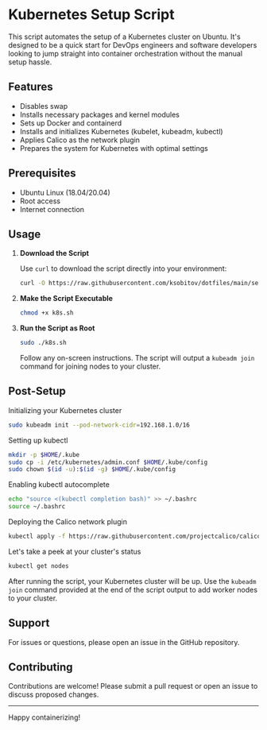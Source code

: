# Kubernetes Setup Script

This script automates the setup of a Kubernetes cluster on Ubuntu. It's designed to be a quick start for DevOps engineers and software developers looking to jump straight into container orchestration without the manual setup hassle.

## Features

- Disables swap
- Installs necessary packages and kernel modules
- Sets up Docker and containerd
- Installs and initializes Kubernetes (kubelet, kubeadm, kubectl)
- Applies Calico as the network plugin
- Prepares the system for Kubernetes with optimal settings

## Prerequisites

- Ubuntu Linux (18.04/20.04)
- Root access
- Internet connection

## Usage

1. **Download the Script**

    Use `curl` to download the script directly into your environment:

    ```bash
    curl -O https://raw.githubusercontent.com/ksobitov/dotfiles/main/server/k8s.sh
    ```

2. **Make the Script Executable**

    ```bash
    chmod +x k8s.sh
    ```

3. **Run the Script as Root**

    ```bash
    sudo ./k8s.sh
    ```

    Follow any on-screen instructions. The script will output a `kubeadm join` command for joining nodes to your cluster.

## Post-Setup
Initializing your Kubernetes cluster

```bash
sudo kubeadm init --pod-network-cidr=192.168.1.0/16
```

Setting up kubectl

```bash
mkdir -p $HOME/.kube
sudo cp -i /etc/kubernetes/admin.conf $HOME/.kube/config
sudo chown $(id -u):$(id -g) $HOME/.kube/config
```

Enabling kubectl autocomplete
    
```bash
echo "source <(kubectl completion bash)" >> ~/.bashrc
source ~/.bashrc
```
    
Deploying the Calico network plugin

```bash
kubectl apply -f https://raw.githubusercontent.com/projectcalico/calico/v3.27.2/manifests/calico.yaml
```
Let's take a peek at your cluster's status

```bash
kubectl get nodes
```


After running the script, your Kubernetes cluster will be up. Use the `kubeadm join` command provided at the end of the script output to add worker nodes to your cluster.

## Support

For issues or questions, please open an issue in the GitHub repository.

## Contributing

Contributions are welcome! Please submit a pull request or open an issue to discuss proposed changes.

---

Happy containerizing!
